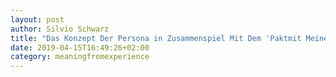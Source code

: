 ```yaml
---
layout: post
author: Silvio Schwarz
title: "Das Konzept Der Persona in Zusammenspiel Mit Dem 'Paktmit Meinem Monster' Als Anwendung Der Integration Des Schattens Zur Psychischen Reifeentwicklung"
date: 2019-04-15T16:49:26+02:00
category: meaningfromexperience
---
```


